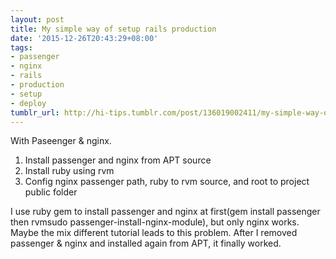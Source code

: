 ```yaml
---
layout: post
title: My simple way of setup rails production
date: '2015-12-26T20:43:29+08:00'
tags:
- passenger
- nginx
- rails
- production
- setup
- deploy
tumblr_url: http://hi-tips.tumblr.com/post/136019002411/my-simple-way-of-setup-rails-production
---
```

With Paseenger & nginx. 

1. Install passenger and nginx from APT source
2. Install ruby using rvm
3. Config nginx passenger path, ruby to rvm source, and root to project public folder

I use ruby gem to install passenger and nginx at first(gem install passenger then rvmsudo passenger-install-nginx-module), but only nginx works. Maybe the mix different tutorial leads to this problem. After I removed passenger & nginx and installed again from APT, it finally worked. 
